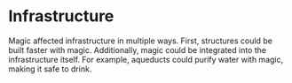 # Infrastructure

<meta property="og:description" content="Magic affected infrastructure in multiple ways. First, structures could be built faster with magic. Additionally, magic could be integrated into the infrastructure itself.">

Magic affected infrastructure in multiple ways. First, structures could be built faster with magic. Additionally, magic could be integrated into the infrastructure itself. For example, aqueducts could purify water with magic, making it safe to drink.
